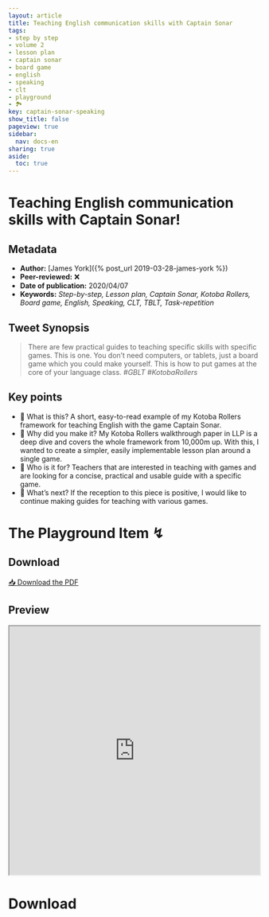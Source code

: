 ```yaml
---
layout: article
title: Teaching English communication skills with Captain Sonar
tags:
- step by step
- volume 2
- lesson plan
- captain sonar
- board game
- english
- speaking
- clt
- playground
- 🏞
key: captain-sonar-speaking
show_title: false
pageview: true
sidebar:
  nav: docs-en
sharing: true
aside:
  toc: true
---
```


# Teaching English communication skills with Captain Sonar!

<!--more-->

## Metadata

- **Author:** [James York]({% post_url 2019-03-28-james-york %})
- **Peer-reviewed:** ❌
- **Date of publication:** 2020/04/07
- **Keywords:** *Step-by-step, Lesson plan, Captain Sonar, Kotoba Rollers, Board game, English, Speaking, CLT, TBLT, Task-repetition*

## Tweet Synopsis 

> There are few practical guides to teaching specific skills with specific games. This is one. You don’t need computers, or tablets, just a board game which you could make yourself. This is how to put games at the core of your language class. *#GBLT #KotobaRollers*


## Key points

- 📍 What is this? A short, easy-to-read example of my Kotoba Rollers framework for teaching English with the game Captain Sonar.
- 📍 Why did you make it? My Kotoba Rollers walkthrough paper in LLP is a deep dive and covers the whole framework from 10,000m up. With this, I wanted to create a simpler, easily implementable lesson plan around a single game.
- 📍 Who is it for? Teachers that are interested in teaching with games and are looking for a concise, practical and usable guide with a specific game.
- 📍 What’s next? If the reception to this piece is positive, I would like to continue making guides for teaching with various games.

# The Playground Item ↯

## Download

<a class="button button--action button--rounded button--lg" href="/assets/publication-pdfs/York-Captain-Sonar-LLP-Playground.pdf"><i class="fas fa-file-download"></i> 📥 Download the PDF </a>

## Preview

<iframe src="https://docs.google.com/document/d/e/2PACX-1vSefKl9m0CX9wufcOuiv8sa6XHTbznh1lRaCoU9zW5vK_n3wKXEqKthFCcSwAuV2a4pAbPPyKfFHeHp/pub?embedded=true" style="height:500px;width:100%" align="center" ></iframe>

# Download


